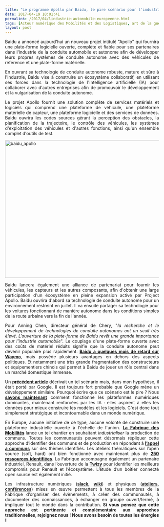 ```yaml
---
title: "Le programme Apollo par Baidu, le pire scénario pour l'industrie automobile européenne"
date: 2017-04-19 10:01:41
permalink: /2017/04/lindustrie-automobile-europeenne.html
tags: [Acteur numérique des Mobilités et des Logistiques, art de la guerre, Baidu, Comment agir pour changer les pratiques ?, communs, cybercar, données réelles, Fabrique des mobilités, google, open innovation, open source, plate-forme]
layout: post
---
```


<p style="text-align: justify;">Baidu a annoncé aujourd'hui un nouveau projet intitulé "Apollo" qui fournira une plate-forme logicielle ouverte, complète et fiable pour ses partenaires dans l'industrie de la conduite automobile et autonome afin de développer leurs propres systèmes de conduite autonome avec des véhicules de référence et une plate-forme matérielle.</p>

<p style="text-align: justify;">En ouvrant sa technologie de conduite autonome robuste, mature et sûre à l'industrie, Baidu vise à construire un écosystème collaboratif, en utilisant ses forces dans la technologie de l'intelligence artificielle (IA) pour collaborer avec d'autres entreprises afin de promouvoir le développement et la vulgarisation de la conduite autonome.</p>

<p style="text-align: justify;">Le projet Apollo fournit une solution complète de services matériels et logiciels qui comprend une plateforme de véhicule, une plateforme matérielle de capteur, une plateforme logicielle et des services de données. Baidu ouvrira les codes sources gérant la perception des obstacles, la planification de la trajectoire, le contrôle des véhicules, les systèmes d'exploitation des véhicules et d'autres fonctions, ainsi qu'un ensemble complet d'outils de test.</p>

<p style="text-align: justify;"><a href="https://gabrielplassat.github.io/transportsdufutur/wp-content/uploads/sites/6/2017/04/baidu_apollo.jpg" rel="attachment wp-att-4827"><img class="aligncenter wp-image-4827 size-full" src="https://gabrielplassat.github.io/transportsdufutur/wp-content/uploads/sites/6/2017/04/baidu_apollo.jpg" alt="baidu_apollo" width="800" height="450" /></a></p>

<p style="text-align: justify;"><!--more--></p>

<p style="text-align: justify;">Baidu lancera également une alliance de partenariat pour fournir les véhicules, les capteurs et les autres composants, afin d'obtenir une large participation d'un écosystème en pleine expansion activé par Project Apollo. Baidu ouvrira d'abord sa technologie de conduite autonome pour un environnement restreint en juillet. Il va ensuite partager sa technologie pour les voitures fonctionnant de manière autonome dans les conditions simples de la route urbaine vers la fin de l'année.</p>

<p style="text-align: justify;">Pour Anning Chen, directeur général de Chery, "<em>la recherche et le développement de technologies de conduite autonomes ont un seuil très élevé. L'ouverture de la plate-forme de Baidu revêt une grande importance pour l'industrie automobile</em>". Le couplage d'une plate-forme ouverte avec des coûts de matériel réduits signifie que la conduite autonome peut devenir populaire plus rapidement. <strong><a href="https://www.theinformation.com/how-baidu-is-leading-chinas-self-driving-car-push" target="_blank">Baidu a quelques mois de retard sur Waymo</a></strong>, mais possède plusieurs avantages en dehors des aspects politiques. Et notamment une très grande fragmentation des constructeurs et équipementiers chinois qui permet à Baidu de jouer un rôle central dans un marché domestique immense.</p>

<p style="text-align: justify;">Un <a href="https://www.linkedin.com/pulse/constructeurs-vos-plateformes-br%C3%BBlent-gabriel-plassat" target="_blank"><strong>précédent article</strong></a> décrivait un tel scénario mais, dans mon hypothèse, il était porté par Google. Il est toujours fort probable que Google mène un développement similaire. Pourquoi écrire que ce scénario est le pire ? Nous <a href="https://gabrielplassat.github.io/transportsdufutur/2017/02/lhistoire-repete-parfois.html" target="_blank" rel="nofollow noopener"><strong>savons maintenant</strong></a> comment fonctionne les plateformes numériques dominantes, maintenant renforcées par les IA : elles aspirent à elles les données pour mieux construire les modèles et les logiciels. C'est donc tout simplement stratégique et incontournable dans un monde numérique.</p>

<p style="text-align: justify;">En Europe, aucune initiative de ce type, aucune volonté de construire une plateforme industrielle ouverte à l'échelle de l'union. <a href="http://lafabriquedesmobilites.fr" target="_blank" rel="nofollow noopener"><strong>La Fabrique des Mobilités</strong></a> lance un tel chantier en souhaitant <em>industrialiser </em>la production de communs. Toutes les communautés peuvent désormais répliquer cette approche d’identifier des communs et de production en répondant à <a href="http://wiki.lafabriquedesmobilites.fr/wiki/La_Fabrique_%C3%A0_Projets_-_Open_FabMob" target="_blank" rel="nofollow noopener"><strong>l’appel à communs</strong></a> sur des thèmes identifiés. Les ateliers thématiques sur l’open source (soft, hard) ont bien fonctionné avec maintenant plus de <a href="http://communs.lafabriquedesmobilites.fr" target="_blank" rel="nofollow noopener"><strong>250 ressources identifiées</strong></a>. La Fabrique accompagne également un partenaire industriel, Renault, dans l’ouverture de la <a href="http://wiki.lafabriquedesmobilites.fr/wiki/Twizy_Open_Source_POM" target="_blank" rel="nofollow noopener"><strong>Twizy</strong></a> pour identifier les meilleurs compromis pour Renault et l’écosystème. L’étude d’un boitier connecté open source est également initié.</p>

<p style="text-align: justify;">Les infrastructure numériques (<a href="http://fabmobteam.slack.com" target="_blank" rel="nofollow noopener"><strong>slack</strong></a>, <a href="http://wiki.lafabriquedesmobilites.fr/" target="_blank" rel="nofollow noopener"><strong>wiki</strong></a>) et physiques (<a href="http://wiki.lafabriquedesmobilites.fr/wiki/Ev%C3%A9nements" target="_blank" rel="nofollow noopener"><strong>ateliers, conférences</strong></a>) mises en œuvre permettent à tous les membres de la Fabrique d’organiser des évènements, à créer des communautés, à documenter des connaissances, à échanger en groupe ouvert/fermé, à impliquer tout le monde dans la contribution. <strong>Si vous pensez que cette approche est pertinente et complémentaire aux approches traditionnelles, rejoignez nous ! Nous avons besoin de toutes les énergies !</strong></p>
